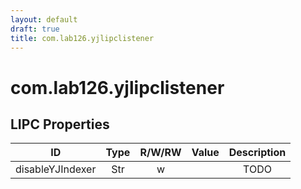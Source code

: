 ```yaml
---
layout: default
draft: true
title: com.lab126.yjlipclistener
---
```


# com.lab126.yjlipclistener

## LIPC Properties

| ID               | Type | R/W/RW | Value | Description |
|:----------------:|:----:|:------:|:-----:|:-----------:|
| disableYJIndexer | Str  | w      |       | TODO        |